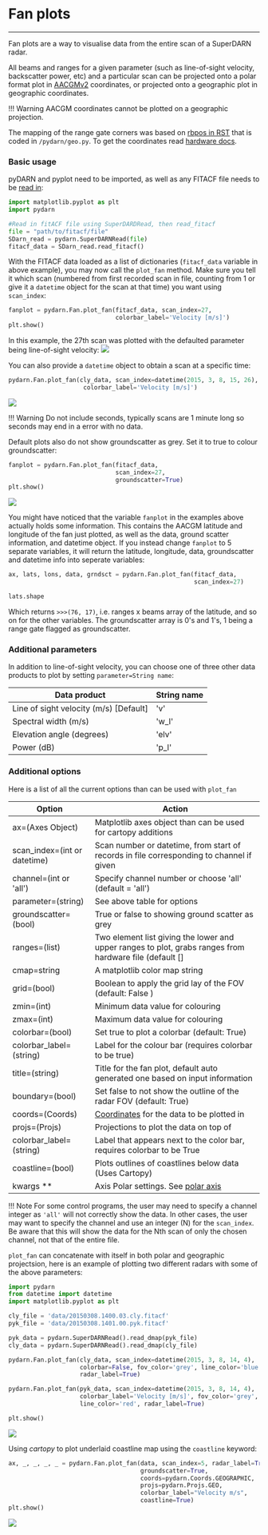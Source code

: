<!--Copyright (C) SuperDARN Canada, University of Saskatchewan 
Author(s): Daniel Billet 
Modifications:
20210922: CJM - included info on new channel option
20220912: CJM - Updated for new changes

Disclaimer:
pyDARN is under the LGPL v3 license found in the root directory LICENSE.md 
Everyone is permitted to copy and distribute verbatim copies of this license 
document, but changing it is not allowed.

This version of the GNU Lesser General Public License incorporates the terms
and conditions of version 3 of the GNU General Public License, supplemented by
the additional permissions listed below.
-->

# Fan plots
---

Fan plots are a way to visualise data from the entire scan of a SuperDARN radar. 

All beams and ranges for a given parameter (such as line-of-sight velocity, backscatter power, etc) and a particular scan can be projected onto a polar format plot in [AACGMv2](http://superdarn.thayer.dartmouth.edu/aacgm.html) coordinates, or projected onto a geographic plot in geographic coordinates.

!!! Warning 
    AACGM coordinates cannot be plotted on a geographic projection.

The mapping of the range gate corners was based on [rbpos in RST](https://github.com/SuperDARN/rst/blob/0aa1fffed4cc48c1eb6372dfc9effa688af95624/codebase/superdarn/src.idl/lib/legacy.1.6/rbposlib.pro) that is coded in `/pydarn/geo.py`. To get the coordinates read [hardware docs](hardware.md).

### Basic usage
pyDARN and pyplot need to be imported, as well as any FITACF file needs to be [read in](https://pydarn.readthedocs.io/en/latest/user/SDarnRead/):

```python
import matplotlib.pyplot as plt
import pydarn

#Read in fitACF file using SuperDARDRead, then read_fitacf
file = "path/to/fitacf/file"
SDarn_read = pydarn.SuperDARNRead(file)
fitacf_data = SDarn_read.read_fitacf()

```
With the FITACF data loaded as a list of dictionaries (`fitacf_data` variable in above example), you may now call the `plot_fan` method. Make sure you tell it which scan (numbered from first recorded scan in file, counting from 1 or give it a `datetime` object for the scan at that time) you want using `scan_index`:
```python
fanplot = pydarn.Fan.plot_fan(fitacf_data, scan_index=27, 
                              colorbar_label='Velocity [m/s]')
plt.show()
```
In this example, the 27th scan was plotted with the defaulted parameter being line-of-sight velocity:
![](../imgs/fan_1.png)

You can also provide a `datetime` object to obtain a scan at a specific time: 
```python
pydarn.Fan.plot_fan(cly_data, scan_index=datetime(2015, 3, 8, 15, 26),
                     colorbar_label='Velocity [m/s]')
```

![](../imgs/fan_1.b.png)

!!! Warning
    Do not include seconds, typically scans are 1 minute long so seconds may end in a error with no data. 

Default plots also do not show groundscatter as grey. Set it to true to colour groundscatter:

```python
fanplot = pydarn.Fan.plot_fan(fitacf_data,
                              scan_index=27,
                              groundscatter=True)
plt.show()

```
![](../imgs/fan_2.png)

You might have noticed that the variable `fanplot` in the examples above actually holds some information. This contains the AACGM latitude and longitude of the fan just plotted, as well as the data, ground scatter information, and datetime object. If you instead change `fanplot` to 5 separate variables, it will return the latitude, longitude, data, groundscatter and datetime info into seperate variables:
```python
ax, lats, lons, data, grndsct = pydarn.Fan.plot_fan(fitacf_data,
                                                    scan_index=27)

lats.shape

```
Which returns `>>>(76, 17)`, i.e. ranges x beams array of the latitude, and so on for the other variables. The groundscatter array is 0's and 1's, 1 being a range gate flagged as groundscatter.

### Additional parameters

In addition to line-of-sight velocity, you can choose one of three other data products to plot by setting `parameter=String name`:

| Data product                          | String name |
|---------------------------------------|-------------|
| Line of sight velocity (m/s) [Default]| 'v'         |
| Spectral width (m/s)                  | 'w_l'       |
| Elevation angle (degrees)             | 'elv'       |
| Power (dB)                            | 'p_l'       |

### Additional options

Here is a list of all the current options than can be used with `plot_fan`

| Option                        | Action                                                                                                  |
| ----------------------------- | ------------------------------------------------------------------------------------------------------- |
| ax=(Axes Object)              | Matplotlib axes object than can be used for cartopy additions                                           |
| scan_index=(int or  datetime) | Scan number or datetime, from start of records in file corresponding to channel if given                |
| channel=(int or 'all')        | Specify channel number or choose 'all' (default = 'all')                                                |
| parameter=(string)            | See above table for options                                                                             |
| groundscatter=(bool)          | True or false to showing ground scatter as grey                                                         |
| ranges=(list)                 | Two element list giving the lower and upper ranges to plot, grabs ranges from hardware file (default [] |
| cmap=string                   | A matplotlib color map string                                                                           |
| grid=(bool)                   | Boolean to apply the grid lay of the FOV (default: False )                                              |
| zmin=(int)                    | Minimum data value for colouring                                                                        |
| zmax=(int)                    | Maximum data value for colouring                                                                        |
| colorbar=(bool)               | Set true to plot a colorbar (default: True)                                                             |
| colorbar_label=(string)       | Label for the colour bar (requires colorbar to be true)                                                 |
| title=(string)                | Title for the fan plot, default auto generated one based on input information                           |
| boundary=(bool)               | Set false to not show the outline of the radar FOV (default: True)                                      |
| coords=(Coords)               | [Coordinates](coordinates.md) for the data to be plotted in                                             |
| projs=(Projs)                 | Projections to plot the data on top of                                                                  |
| colorbar_label=(string)       | Label that appears next to the color bar, requires colorbar to be True                                  |
| coastline=(bool)              | Plots outlines of coastlines below data (Uses Cartopy)                                                  |
| kwargs **                     | Axis Polar settings. See [polar axis](axis.md)                                                          |


!!! Note
    For some control programs, the user may need to specify a channel integer as `'all'` will not correctly show the data.
    In other cases, the user may want to specify the channel and use an integer (N) for the `scan_index`. Be aware that this will show the
    data for the Nth scan of only the chosen channel, not that of the entire file. 

`plot_fan` can concatenate with itself in both polar and geographic projectsion, here is an example of plotting two different radars with some of the above parameters:

```python
import pydarn
from datetime import datetime
import matplotlib.pyplot as plt 

cly_file = 'data/20150308.1400.03.cly.fitacf'
pyk_file = 'data/20150308.1401.00.pyk.fitacf'

pyk_data = pydarn.SuperDARNRead().read_dmap(pyk_file)
cly_data = pydarn.SuperDARNRead().read_dmap(cly_file)

pydarn.Fan.plot_fan(cly_data, scan_index=datetime(2015, 3, 8, 14, 4),
                    colorbar=False, fov_color='grey', line_color='blue',
                    radar_label=True)

pydarn.Fan.plot_fan(pyk_data, scan_index=datetime(2015, 3, 8, 14, 4), 
                    colorbar_label='Velocity [m/s]', fov_color='grey',
                    line_color='red', radar_label=True)

plt.show()
```

![](../imgs/fan_3.png)

Using *cartopy* to plot underlaid coastline map using the `coastline` keyword:

```python
ax, _, _, _, _ = pydarn.Fan.plot_fan(data, scan_index=5, radar_label=True,
                                     groundscatter=True,
                                     coords=pydarn.Coords.GEOGRAPHIC,
                                     projs=pydarn.Projs.GEO,
                                     colorbar_label="Velocity m/s",
                                     coastline=True)
plt.show()
``` 

![](../imgs/fan_4.png)
